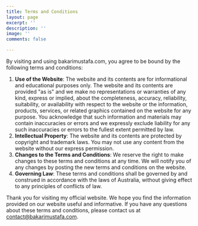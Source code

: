 ```yaml
---
title: Terms and Conditions
layout: page
excerpt: ''
description: ''
image: ''
comments: false

---
```

By visiting and using bakarimustafa.com, you agree to be bound by the following terms and conditions:

1. **Use of the Website**: The website and its contents are for informational and educational purposes only. The website and its contents are provided "as is" and we make no representations or warranties of any kind, express or implied, about the completeness, accuracy, reliability, suitability, or availability with respect to the website or the information, products, services, or related graphics contained on the website for any purpose. You acknowledge that such information and materials may contain inaccuracies or errors and we expressly exclude liability for any such inaccuracies or errors to the fullest extent permitted by law.
2. **Intellectual Property**: The website and its contents are protected by copyright and trademark laws. You may not use any content from the website without our express permission.
3. **Changes to the Terms and Conditions**: We reserve the right to make changes to these terms and conditions at any time. We will notify you of any changes by posting the new terms and conditions on the website.
4. **Governing Law**: These terms and conditions shall be governed by and construed in accordance with the laws of Australia, without giving effect to any principles of conflicts of law.

Thank you for visiting my official website. We hope you find the information provided on our website useful and informative. If you have any questions about these terms and conditions, please contact us at contact@bakarimustafa.com.